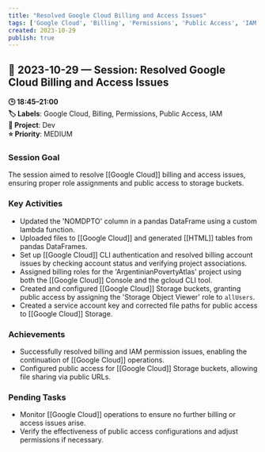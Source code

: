```yaml
---
title: "Resolved Google Cloud Billing and Access Issues"
tags: ['Google Cloud', 'Billing', 'Permissions', 'Public Access', 'IAM']
created: 2023-10-29
publish: true
---
```


## 📅 2023-10-29 — Session: Resolved Google Cloud Billing and Access Issues

**🕒 18:45–21:00**  
**🏷️ Labels**: Google Cloud, Billing, Permissions, Public Access, IAM  
**📂 Project**: Dev  
**⭐ Priority**: MEDIUM  


### Session Goal
The session aimed to resolve [[Google Cloud]] billing and access issues, ensuring proper role assignments and public access to storage buckets.

### Key Activities
- Updated the 'NOMDPTO' column in a pandas DataFrame using a custom lambda function.
- Uploaded files to [[Google Cloud]] and generated [[HTML]] tables from pandas DataFrames.
- Set up [[Google Cloud]] CLI authentication and resolved billing account issues by checking account status and verifying project associations.
- Assigned billing roles for the 'ArgentinianPovertyAtlas' project using both the [[Google Cloud]] Console and the gcloud CLI tool.
- Created and configured [[Google Cloud]] Storage buckets, granting public access by assigning the 'Storage Object Viewer' role to `allUsers`.
- Created a service account key and corrected file paths for public access to [[Google Cloud]] Storage.

### Achievements
- Successfully resolved billing and IAM permission issues, enabling the continuation of [[Google Cloud]] operations.
- Configured public access for [[Google Cloud]] Storage buckets, allowing file sharing via public URLs.

### Pending Tasks
- Monitor [[Google Cloud]] operations to ensure no further billing or access issues arise.
- Verify the effectiveness of public access configurations and adjust permissions if necessary.
